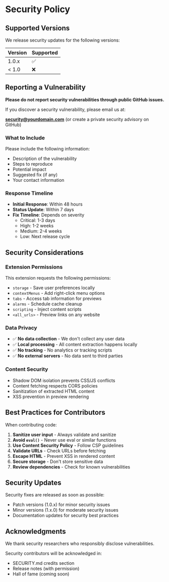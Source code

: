# Security Policy

## Supported Versions

We release security updates for the following versions:

| Version | Supported          |
| ------- | ------------------ |
| 1.0.x   | :white_check_mark: |
| < 1.0   | :x:                |

## Reporting a Vulnerability

**Please do not report security vulnerabilities through public GitHub issues.**

If you discover a security vulnerability, please email us at:

**security@yourdomain.com** (or create a private security advisory on GitHub)

### What to Include

Please include the following information:
- Description of the vulnerability
- Steps to reproduce
- Potential impact
- Suggested fix (if any)
- Your contact information

### Response Timeline

- **Initial Response**: Within 48 hours
- **Status Update**: Within 7 days
- **Fix Timeline**: Depends on severity
  - Critical: 1-3 days
  - High: 1-2 weeks
  - Medium: 2-4 weeks
  - Low: Next release cycle

## Security Considerations

### Extension Permissions

This extension requests the following permissions:
- `storage` - Save user preferences locally
- `contextMenus` - Add right-click menu options
- `tabs` - Access tab information for previews
- `alarms` - Schedule cache cleanup
- `scripting` - Inject content scripts
- `<all_urls>` - Preview links on any website

### Data Privacy

- ✅ **No data collection** - We don't collect any user data
- ✅ **Local processing** - All content extraction happens locally
- ✅ **No tracking** - No analytics or tracking scripts
- ✅ **No external servers** - No data sent to third parties

### Content Security

- Shadow DOM isolation prevents CSS/JS conflicts
- Content fetching respects CORS policies
- Sanitization of extracted HTML content
- XSS prevention in preview rendering

## Best Practices for Contributors

When contributing code:
1. **Sanitize user input** - Always validate and sanitize
2. **Avoid `eval()`** - Never use eval or similar functions
3. **Use Content Security Policy** - Follow CSP guidelines
4. **Validate URLs** - Check URLs before fetching
5. **Escape HTML** - Prevent XSS in rendered content
6. **Secure storage** - Don't store sensitive data
7. **Review dependencies** - Check for known vulnerabilities

## Security Updates

Security fixes are released as soon as possible:
- Patch versions (1.0.x) for minor security issues
- Minor versions (1.x.0) for moderate security issues
- Documentation updates for security best practices

## Acknowledgments

We thank security researchers who responsibly disclose vulnerabilities.

Security contributors will be acknowledged in:
- SECURITY.md credits section
- Release notes (with permission)
- Hall of fame (coming soon)
